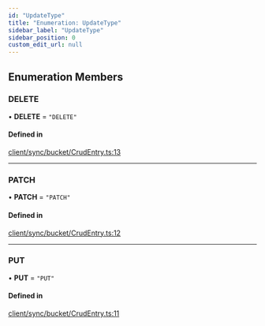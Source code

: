 ```yaml
---
id: "UpdateType"
title: "Enumeration: UpdateType"
sidebar_label: "UpdateType"
sidebar_position: 0
custom_edit_url: null
---
```


## Enumeration Members

### DELETE

• **DELETE** = ``"DELETE"``

#### Defined in

[client/sync/bucket/CrudEntry.ts:13](https://github.com/powersync-ja/powersync-react-native-sdk/blob/65a3c12/packages/powersync-sdk-common/src/client/sync/bucket/CrudEntry.ts#L13)

___

### PATCH

• **PATCH** = ``"PATCH"``

#### Defined in

[client/sync/bucket/CrudEntry.ts:12](https://github.com/powersync-ja/powersync-react-native-sdk/blob/65a3c12/packages/powersync-sdk-common/src/client/sync/bucket/CrudEntry.ts#L12)

___

### PUT

• **PUT** = ``"PUT"``

#### Defined in

[client/sync/bucket/CrudEntry.ts:11](https://github.com/powersync-ja/powersync-react-native-sdk/blob/65a3c12/packages/powersync-sdk-common/src/client/sync/bucket/CrudEntry.ts#L11)
